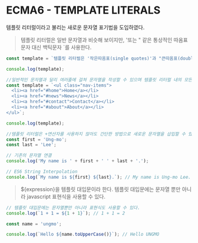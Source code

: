 # ECMA6 - TEMPLATE LITERALS
템플릿 리터럴이라고 불리는 새로운 문자열 표기법을 도입하였다.
> 템플릿 리터럴은 일반 문자열과 비슷해 보이지만, '또는 " 같은 통상적인 따옴표 문자 대신 백틱문자 `를 사용한다.
```javascript
const template = `템플릿 리터럴은 '작은따옴표(single quotes)'과 "큰따옴표(double quotes)"를 혼용할 수 있다.`;

console.log(template);

//일반적인 문자열과 달리 여러줄에 걸쳐 문자열을 작성할 수 있으며 템플릿 리터럴 내의 모든 white스페이스는 있는 그대로 적용된다.
const template = `<ul class="nav-items">
  <li><a href="#home">Home</a></li>
  <li><a href="#news">News</a></li>
  <li><a href="#contact">Contact</a></li>
  <li><a href="#about">About</a></li>
</ul>`;

console.log(template);

//템플릿 리터럴은 +연산자를 사용하지 않아도 간단한 방법으로 새로운 문자열을 삽입할 수 있는 기능을 제공한다.
const first = 'Ung-mo';
const last = 'Lee';

// 기존의 문자열 연결
console.log('My name is ' + first + ' ' + last + '.');

// ES6 String Interpolation
console.log(`My name is ${first} ${last}.`); // My name is Ung-mo Lee.
```
> ${expression}을 템플릿 대입문이라 한다. 템플릿 대입문에는 문자열 뿐만 아니라 javascript 표현식을 사용할 수 있다.
```javascript
// 템플릿 대입문에는 문자열뿐만 아니라 표현식도 사용할 수 있다.
console.log(`1 + 1 = ${1 + 1}`); // 1 + 1 = 2

const name = 'ungmo';

console.log(`Hello ${name.toUpperCase()}`); // Hello UNGMO
```